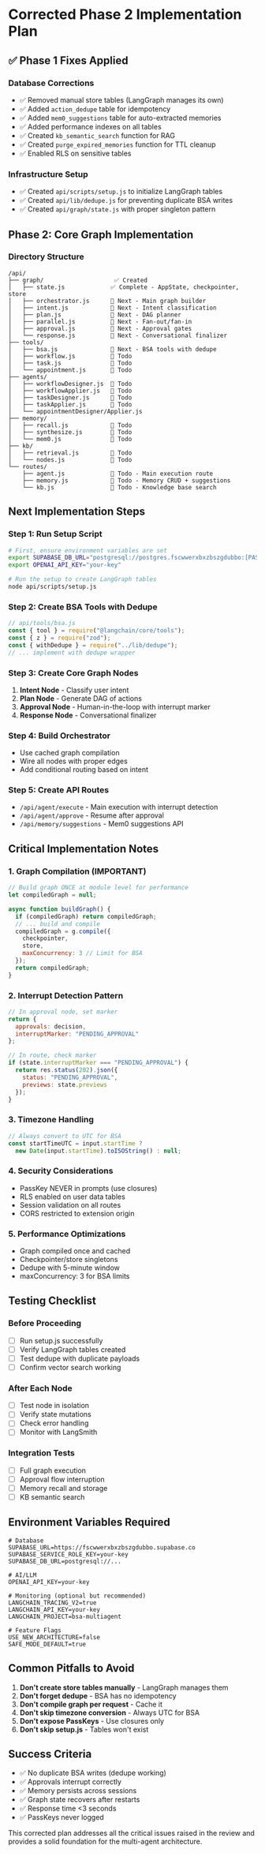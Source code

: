 # Corrected Phase 2 Implementation Plan

## ✅ Phase 1 Fixes Applied

### Database Corrections
- ✅ Removed manual store tables (LangGraph manages its own)
- ✅ Added `action_dedupe` table for idempotency
- ✅ Added `mem0_suggestions` table for auto-extracted memories
- ✅ Added performance indexes on all tables
- ✅ Created `kb_semantic_search` function for RAG
- ✅ Created `purge_expired_memories` function for TTL cleanup
- ✅ Enabled RLS on sensitive tables

### Infrastructure Setup
- ✅ Created `api/scripts/setup.js` to initialize LangGraph tables
- ✅ Created `api/lib/dedupe.js` for preventing duplicate BSA writes
- ✅ Created `api/graph/state.js` with proper singleton pattern

## Phase 2: Core Graph Implementation

### Directory Structure
```
/api/
├── graph/                    ✅ Created
│   ├── state.js             ✅ Complete - AppState, checkpointer, store
│   ├── orchestrator.js      📝 Next - Main graph builder
│   ├── intent.js            📝 Next - Intent classification
│   ├── plan.js              📝 Next - DAG planner
│   ├── parallel.js          📝 Next - Fan-out/fan-in
│   ├── approval.js          📝 Next - Approval gates
│   └── response.js          📝 Next - Conversational finalizer
├── tools/
│   ├── bsa.js               📝 Next - BSA tools with dedupe
│   ├── workflow.js          📝 Todo
│   ├── task.js              📝 Todo  
│   └── appointment.js       📝 Todo
├── agents/
│   ├── workflowDesigner.js  📝 Todo
│   ├── workflowApplier.js   📝 Todo
│   ├── taskDesigner.js      📝 Todo
│   ├── taskApplier.js       📝 Todo
│   └── appointmentDesigner/Applier.js
├── memory/
│   ├── recall.js            📝 Todo
│   ├── synthesize.js        📝 Todo
│   └── mem0.js              📝 Todo
├── kb/
│   ├── retrieval.js         📝 Todo
│   └── nodes.js             📝 Todo
└── routes/
    ├── agent.js             📝 Todo - Main execution route
    ├── memory.js            📝 Todo - Memory CRUD + suggestions
    └── kb.js                📝 Todo - Knowledge base search
```

## Next Implementation Steps

### Step 1: Run Setup Script
```bash
# First, ensure environment variables are set
export SUPABASE_DB_URL="postgresql://postgres.fscwwerxbxzbszgdubbo:[PASSWORD]@aws-0-us-west-1.pooler.supabase.com:6543/postgres"
export OPENAI_API_KEY="your-key"

# Run the setup to create LangGraph tables
node api/scripts/setup.js
```

### Step 2: Create BSA Tools with Dedupe
```javascript
// api/tools/bsa.js
const { tool } = require("@langchain/core/tools");
const { z } = require("zod");
const { withDedupe } = require("../lib/dedupe");
// ... implement with dedupe wrapper
```

### Step 3: Create Core Graph Nodes
1. **Intent Node** - Classify user intent
2. **Plan Node** - Generate DAG of actions
3. **Approval Node** - Human-in-the-loop with interrupt marker
4. **Response Node** - Conversational finalizer

### Step 4: Build Orchestrator
- Use cached graph compilation
- Wire all nodes with proper edges
- Add conditional routing based on intent

### Step 5: Create API Routes
- `/api/agent/execute` - Main execution with interrupt detection
- `/api/agent/approve` - Resume after approval
- `/api/memory/suggestions` - Mem0 suggestions API

## Critical Implementation Notes

### 1. Graph Compilation (IMPORTANT)
```javascript
// Build graph ONCE at module level for performance
let compiledGraph = null;

async function buildGraph() {
  if (compiledGraph) return compiledGraph;
  // ... build and compile
  compiledGraph = g.compile({ 
    checkpointer, 
    store,
    maxConcurrency: 3 // Limit for BSA
  });
  return compiledGraph;
}
```

### 2. Interrupt Detection Pattern
```javascript
// In approval node, set marker
return {
  approvals: decision,
  interruptMarker: "PENDING_APPROVAL"
};

// In route, check marker
if (state.interruptMarker === "PENDING_APPROVAL") {
  return res.status(202).json({
    status: "PENDING_APPROVAL",
    previews: state.previews
  });
}
```

### 3. Timezone Handling
```javascript
// Always convert to UTC for BSA
const startTimeUTC = input.startTime ? 
  new Date(input.startTime).toISOString() : null;
```

### 4. Security Considerations
- PassKey NEVER in prompts (use closures)
- RLS enabled on user data tables
- Session validation on all routes
- CORS restricted to extension origin

### 5. Performance Optimizations
- Graph compiled once and cached
- Checkpointer/store singletons
- Dedupe with 5-minute window
- maxConcurrency: 3 for BSA limits

## Testing Checklist

### Before Proceeding
- [ ] Run setup.js successfully
- [ ] Verify LangGraph tables created
- [ ] Test dedupe with duplicate payloads
- [ ] Confirm vector search working

### After Each Node
- [ ] Test node in isolation
- [ ] Verify state mutations
- [ ] Check error handling
- [ ] Monitor with LangSmith

### Integration Tests
- [ ] Full graph execution
- [ ] Approval flow interruption
- [ ] Memory recall and storage
- [ ] KB semantic search

## Environment Variables Required

```env
# Database
SUPABASE_URL=https://fscwwerxbxzbszgdubbo.supabase.co
SUPABASE_SERVICE_ROLE_KEY=your-key
SUPABASE_DB_URL=postgresql://...

# AI/LLM
OPENAI_API_KEY=your-key

# Monitoring (optional but recommended)
LANGCHAIN_TRACING_V2=true
LANGCHAIN_API_KEY=your-key
LANGCHAIN_PROJECT=bsa-multiagent

# Feature Flags
USE_NEW_ARCHITECTURE=false
SAFE_MODE_DEFAULT=true
```

## Common Pitfalls to Avoid

1. **Don't create store tables manually** - LangGraph manages them
2. **Don't forget dedupe** - BSA has no idempotency
3. **Don't compile graph per request** - Cache it
4. **Don't skip timezone conversion** - Always UTC for BSA
5. **Don't expose PassKeys** - Use closures only
6. **Don't skip setup.js** - Tables won't exist

## Success Criteria

- ✅ No duplicate BSA writes (dedupe working)
- ✅ Approvals interrupt correctly
- ✅ Memory persists across sessions
- ✅ Graph state recovers after restarts
- ✅ Response time <3 seconds
- ✅ PassKeys never logged

This corrected plan addresses all the critical issues raised in the review and provides a solid foundation for the multi-agent architecture.